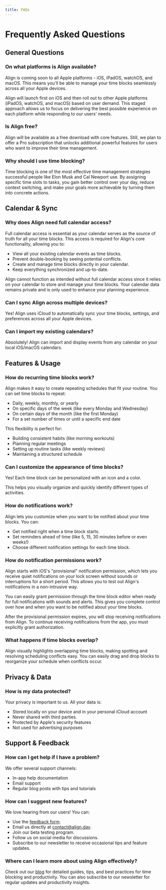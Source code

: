 ```yaml
---
title: FAQs
---
```


# Frequently Asked Questions

## General Questions

### On what platforms is Align available?
Align is coming soon to all Apple platforms - iOS, iPadOS, watchOS, and macOS. This means you'll be able to manage your time blocks seamlessly across all your Apple devices.

Align will launch first on iOS and then roll out to other Apple platforms (iPadOS, watchOS, and macOS) based on user demand. This staged approach allows us to focus on delivering the best possible experience on each platform while responding to our users' needs.

### Is Align free?
Align will be available as a free download with core features. Still, we plan to offer a Pro subscription that unlocks additional powerful features for users who want to improve their time management.

### Why should I use time blocking?
Time blocking is one of the most effective time management strategies successful people like Elon Musk and Cal Newport use. By assigning specific time slots to tasks, you gain better control over your day, reduce context switching, and make your goals more achievable by turning them into concrete actions.

## Calendar & Sync

### Why does Align need full calendar access?
Full calendar access is essential as your calendar serves as the source of truth for all your time blocks. This access is required for Align's core functionality, allowing you to:
- View all your existing calendar events as time blocks.
- Prevent double-booking by seeing potential conflicts.
- Create and manage time blocks directly in your calendar.
- Keep everything synchronized and up-to-date.

Align cannot function as intended without full calendar access since it relies on your calendar to store and manage your time blocks. Your calendar data remains private and is only used to enhance your planning experience.

### Can I sync Align across multiple devices?
Yes! Align uses iCloud to automatically sync your time blocks, settings, and preferences across all your Apple devices.

### Can I import my existing calendars?
Absolutely! Align can import and display events from any calendar on your local iOS/macOS calendars.

## Features & Usage

### How do recurring time blocks work?
Align makes it easy to create repeating schedules that fit your routine. You can set time blocks to repeat:
- Daily, weekly, monthly, or yearly
- On specific days of the week (like every Monday and Wednesday)
- On certain days of the month (like the first Monday)
- For a set number of times or until a specific end date

This flexibility is perfect for:
- Building consistent habits (like morning workouts)
- Planning regular meetings
- Setting up routine tasks (like weekly reviews)
- Maintaining a structured schedule

### Can I customize the appearance of time blocks?
Yes! Each time block can be personalized with an icon and a color.

This helps you visually organize and quickly identify different types of activities.

### How do notifications work?
Align lets you customize when you want to be notified about your time blocks. You can:
- Get notified right when a time block starts.
- Set reminders ahead of time (like 5, 15, 30 minutes before or even weeks!)
- Choose different notification settings for each time block.

### How do notification permissions work?
Align starts with iOS's "provisional" notification permission, which lets you receive quiet notifications on your lock screen without sounds or interruptions for a short period. This allows you to test out Align's notifications in a non-intrusive way.

You can easily grant permission through the time block editor when ready for full notifications with sounds and alerts. This gives you complete control over how and when you want to be notified about your time blocks.

After the provisional permission expires, you will stop receiving notifications from Align. To continue receiving notifications from the app, you must explicitly grant authorization.

### What happens if time blocks overlap?
Align visually highlights overlapping time blocks, making spotting and resolving scheduling conflicts easy. You can easily drag and drop blocks to reorganize your schedule when conflicts occur.

## Privacy & Data

### How is my data protected?
Your privacy is important to us. All your data is:
- Stored locally on your device and in your personal iCloud account
- Never shared with third parties.
- Protected by Apple's security features
- Not used for advertising purposes

<!-- ### Can I export my data?
Yes, Align allows you to export your time blocks and settings in standard formats for backup purposes or for use on other applications. -->

## Support & Feedback

### How can I get help if I have a problem?
We offer several support channels:
- In-app help documentation
- Email support
- Regular blog posts with tips and tutorials

### How can I suggest new features?
We love hearing from our users! You can:
- Use the [feedback form](/help/contact).
- Email us directly at [contact@align.day](mailto:contact@align.day).
- Join our beta testing program.
- Follow us on social media for discussions.
- Subscribe to our newsletter to receive occasional tips and feature updates.

### Where can I learn more about using Align effectively?
Check out our [blog](/blog) for detailed guides, tips, and best practices for time blocking and productivity. You can also subscribe to our newsletter for regular updates and productivity insights.
